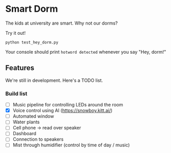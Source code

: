 # Smart Dorm
The kids at university are smart. Why not our dorms?

Try it out!

`python test_hey_dorm.py`

Your console should print `hotword detected` whenever you say "Hey, dorm!"

## Features
We're still in development. Here's a TODO list.

### Build list
- [ ] Music pipeline for controlling LEDs around the room
- [x] Voice control using AI (https://snowboy.kitt.ai/)
- [ ] Automated window
- [ ] Water plants
- [ ] Cell phone -> read over speaker
- [ ] Dashboard
- [ ] Connection to speakers
- [ ] Mist through humidifier (control by time of day / music)
